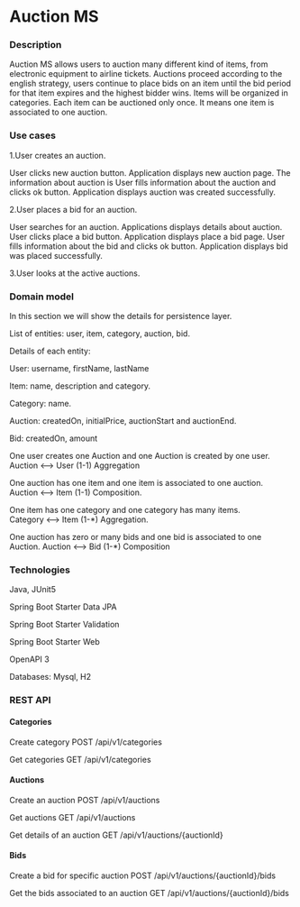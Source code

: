 # Auction MS

### Description

Auction MS allows users to auction many different kind of items, from electronic equipment to airline tickets.
Auctions proceed according to the english strategy, users continue to place bids on an item until the bid period
for that item expires and the highest bidder wins. Items will be organized in categories.
Each item can be auctioned only once. It means one item is associated to one auction.

### Use cases

1.User creates an auction.

User clicks new auction button.
Application displays new auction page.
The information about auction is
User fills information about the auction and clicks ok button.
Application displays auction was created successfully.

2.User places a bid for an auction.

User searches for an auction.
Applications displays details about auction.
User clicks place a bid button.
Application displays place a bid page.
User fills information about the bid and clicks ok button.
Application displays bid was placed successfully.

3.User looks at the active auctions.

### Domain model

In this section we will show the details for persistence layer.

List of entities: user, item, category, auction, bid.

Details of each entity:

User: username, firstName, lastName

Item: name, description and category.

Category: name.

Auction: createdOn, initialPrice, auctionStart and auctionEnd.

Bid: createdOn, amount

One user creates one Auction and one Auction is created by one user.    
Auction <--> User (1-1) Aggregation

One auction has one item and one item is associated to one auction.     
Auction <--> Item (1-1) Composition.

One item has one category and one category has many items.              
Category <--> Item (1-*) Aggregation.

One auction has zero or many bids and one bid is associated to one Auction.
Auction <--> Bid (1-*) Composition

### Technologies
Java, JUnit5

Spring Boot Starter Data JPA

Spring Boot Starter Validation

Spring Boot Starter Web

OpenAPI 3

Databases: Mysql, H2

### REST API

#### Categories
Create category
POST /api/v1/categories

Get categories
GET /api/v1/categories

#### Auctions
Create an auction
POST /api/v1/auctions

Get auctions
GET /api/v1/auctions

Get details of an auction 
GET /api/v1/auctions/{auctionId}

#### Bids
Create a bid for specific auction
POST /api/v1/auctions/{auctionId}/bids

Get the bids associated to an auction
GET /api/v1/auctions/{auctionId}/bids